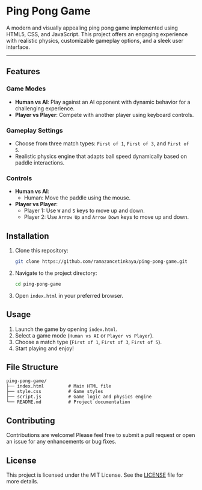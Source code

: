 # Ping Pong Game

A modern and visually appealing ping pong game implemented using HTML5, CSS, and JavaScript. This project offers an engaging experience with realistic physics, customizable gameplay options, and a sleek user interface.

---

## Features

### Game Modes
- **Human vs AI**: Play against an AI opponent with dynamic behavior for a challenging experience.
- **Player vs Player**: Compete with another player using keyboard controls.

### Gameplay Settings
- Choose from three match types: `First of 1`, `First of 3`, and `First of 5`.
- Realistic physics engine that adapts ball speed dynamically based on paddle interactions.

### Controls
- **Human vs AI**:
  - Human: Move the paddle using the mouse.
- **Player vs Player**:
  - Player 1: Use `W` and `S` keys to move up and down.
  - Player 2: Use `Arrow Up` and `Arrow Down` keys to move up and down.

## Installation

1. Clone this repository:
   ```bash
   git clone https://github.com/ramazancetinkaya/ping-pong-game.git
   ```
2. Navigate to the project directory:
   ```bash
   cd ping-pong-game
   ```
3. Open `index.html` in your preferred browser.

## Usage

1. Launch the game by opening `index.html`.
2. Select a game mode (`Human vs AI` or `Player vs Player`).
3. Choose a match type (`First of 1`, `First of 3`, `First of 5`).
4. Start playing and enjoy!

## File Structure

```
ping-pong-game/
├── index.html         # Main HTML file
├── style.css          # Game styles
├── script.js          # Game logic and physics engine
└── README.md          # Project documentation
```

## Contributing

Contributions are welcome! Please feel free to submit a pull request or open an issue for any enhancements or bug fixes.

## License

This project is licensed under the MIT License. See the [LICENSE](LICENSE) file for more details.
